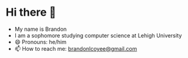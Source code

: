 # Hi there 👋
- My name is Brandon
- I am a sophomore studying computer science at Lehigh University
- 😄 Pronouns: he/him
- 📫 How to reach me: brandonlcoyee@gmail.com

<!--
**brandonlyee/brandonlyee** is a ✨ _special_ ✨ repository because its `README.md` (this file) appears on your GitHub profile.

Here are some ideas to get you started:

- 🔭 I’m currently working on ...
- 🌱 I’m currently learning ...
- 👯 I’m looking to collaborate on ...
- 🤔 I’m looking for help with ...
- 💬 Ask me about ...
- 📫 How to reach me: brandonlcoyee@gmail.com
- 😄 Pronouns: he/him
- ⚡ Fun fact: I have been skiing since I was 4 years old!
-->
